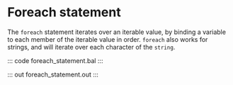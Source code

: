 # Foreach statement

The `foreach` statement iterates over an iterable value, by binding a variable to each member of the
iterable value in order. `foreach` also works for strings, and will iterate over each character of the `string`.

::: code foreach_statement.bal :::

::: out foreach_statement.out :::